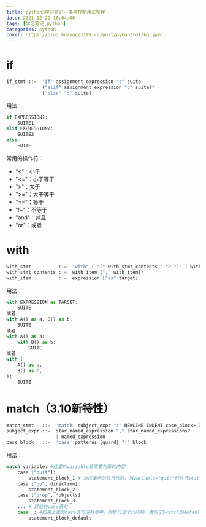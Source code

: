 ```yaml
---
title: python3学习笔记--条件控制用法整理
date: 2021-12-29 16:04:06
tags: [学习笔记,python]
categories: python
cover: https://blog.huangge1199.cn/post/pyControl/bg.jpeg
---
```


# if

```python
if_stmt ::=  "if" assignment_expression ":" suite
             ("elif" assignment_expression ":" suite)*
             ["else" ":" suite]
```

用法：

```python
if EXPRESSION1:
    SUITE1
elif EXPRESSION2:
    SUITE2
else:
    SUITE
```

常用的操作符：

- "<"：小于
- "<="：小于等于
- ">"：大于
- ">="：大于等于
- "=="：等于
- "!="：不等于
- "and"：并且
- "or"：或者

# with

```python
with_stmt          ::=  "with" ( "(" with_stmt_contents ","? ")" | with_stmt_contents ) ":" suite
with_stmt_contents ::=  with_item ("," with_item)*
with_item          ::=  expression ["as" target]
```

用法：

```python
with EXPRESSION as TARGET:
    SUITE
或者
with A() as a, B() as b:
    SUITE
或者
with A() as a:
    with B() as b:
        SUITE
或者
with (
    A() as a,
    B() as b,
):
    SUITE
```

# match（3.10新特性）

```python
match_stmt   ::=  'match' subject_expr ":" NEWLINE INDENT case_block+ DEDENT
subject_expr ::=  star_named_expression "," star_named_expressions?
                  | named_expression
case_block   ::=  'case' patterns [guard] ":" block
```

用法：

```python
match variable: #这里的variable是需要判断的内容
    case ["quit"]: 
        statement_block_1 # 对应案例的执行代码，当variable="quit"时执行statement_block_1
    case ["go", direction]: 
        statement_block_2
    case ["drop", *objects]: 
        statement_block_3
    ... # 其他的case语句
    case _: #如果上面的case语句没有命中，则执行这个代码块，类似于Switch的default
        statement_block_default
```

